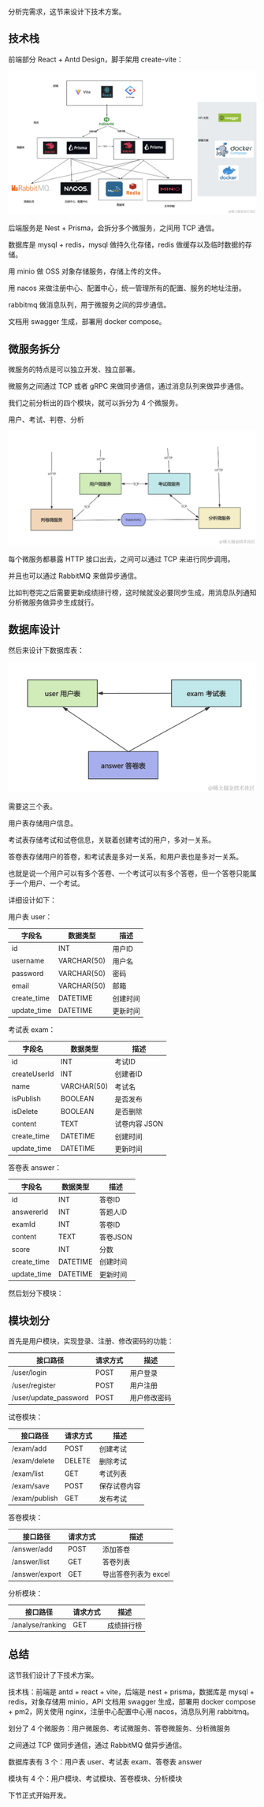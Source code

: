分析完需求，这节来设计下技术方案。

## 技术栈

前端部分 React + Antd Design，脚手架用 create-vite：

![](./images/fd0c914e3ae64d988e3f87e93abdcb35~tplv-k3u1fbpfcp-jj-mark:0:0:0:0:q75.image.png)

后端服务是 Nest + Prisma，会拆分多个微服务，之间用 TCP 通信。

数据库是 mysql + redis，mysql 做持久化存储，redis 做缓存以及临时数据的存储。

用 minio 做 OSS 对象存储服务，存储上传的文件。

用 nacos 来做注册中心、配置中心，统一管理所有的配置、服务的地址注册。

rabbitmq 做消息队列，用于微服务之间的异步通信。

文档用 swagger 生成，部署用 docker compose。

## 微服务拆分

微服务的特点是可以独立开发、独立部署。

微服务之间通过 TCP 或者 gRPC 来做同步通信，通过消息队列来做异步通信。

我们之前分析出的四个模块，就可以拆分为 4 个微服务。

用户、考试、判卷、分析

![](./images/bb7f61f5550f4fe7953a9add03c84157~tplv-k3u1fbpfcp-jj-mark:0:0:0:0:q75.image.png)

每个微服务都暴露 HTTP 接口出去，之间可以通过 TCP 来进行同步调用。

并且也可以通过 RabbitMQ 来做异步通信。

比如判卷完之后需要更新成绩排行榜，这时候就没必要同步生成，用消息队列通知分析微服务做异步生成就行。

## 数据库设计

然后来设计下数据库表：

![](./images/b174b0dd42a7426a8f5c622a0aa2df00~tplv-k3u1fbpfcp-jj-mark:0:0:0:0:q75.image.png)

需要这三个表。

用户表存储用户信息。

考试表存储考试和试卷信息，关联着创建考试的用户，多对一关系。

答卷表存储用户的答卷，和考试表是多对一关系，和用户表也是多对一关系。

也就是说一个用户可以有多个答卷、一个考试可以有多个答卷，但一个答卷只能属于一个用户、一个考试。

详细设计如下：

用户表 user：

| 字段名 | 数据类型 | 描述 |
| --- | --- | --- |
| id | INT | 用户ID |
| username | VARCHAR(50) |用户名 |
| password | VARCHAR(50) |密码 |
| email | VARCHAR(50) | 邮箱 |
| create_time | DATETIME | 创建时间 |
| update_time | DATETIME | 更新时间 |

考试表 exam：

| 字段名 | 数据类型 | 描述 |
| --- | --- | --- |
| id | INT | 考试ID |
| createUserId| INT | 创建者ID |
| name | VARCHAR(50) |考试名 |
| isPublish | BOOLEAN | 是否发布 |
| isDelete | BOOLEAN | 是否删除 |
| content | TEXT |试卷内容 JSON |
| create_time | DATETIME | 创建时间 |
| update_time | DATETIME | 更新时间 |

答卷表 answer：

| 字段名 | 数据类型 | 描述 |
| --- | --- | --- |
| id | INT | 答卷ID |
| answererId | INT | 答题人ID |
| examId | INT | 答卷ID |
| content | TEXT |答卷JSON |
| score | INT | 分数 |
| create_time | DATETIME | 创建时间 |
| update_time | DATETIME | 更新时间 |

然后划分下模块：

## 模块划分

首先是用户模块，实现登录、注册、修改密码的功能：

| 接口路径 | 请求方式 | 描述 |
| -- |-- |-- |
| /user/login | POST | 用户登录 |
| /user/register | POST | 用户注册 |
| /user/update_password | POST |用户修改密码|

试卷模块：

| 接口路径 | 请求方式 | 描述 |
| -- |-- |-- |
| /exam/add | POST | 创建考试 |
| /exam/delete | DELETE | 删除考试|
| /exam/list | GET | 考试列表 |
| /exam/save | POST | 保存试卷内容 |
| /exam/publish | GET | 发布考试 |

答卷模块：

| 接口路径 | 请求方式 | 描述 |
| -- |-- |-- |
| /answer/add | POST | 添加答卷 |
| /answer/list | GET | 答卷列表 |
| /answer/export | GET | 导出答卷列表为 excel|

分析模块：

| 接口路径 | 请求方式 | 描述 |
| -- |-- |-- |
| /analyse/ranking | GET | 成绩排行榜 |

## 总结

这节我们设计了下技术方案。

技术栈：前端是 antd + react + vite，后端是 nest + prisma，数据库是 mysql + redis，对象存储用 minio，API 文档用 swagger 生成，部署用 docker compose + pm2，网关使用 nginx，注册中心配置中心用 nacos，消息队列用 rabbitmq。

划分了 4 个微服务：用户微服务、考试微服务、答卷微服务、分析微服务

之间通过 TCP 做同步通信，通过 RabbitMQ 做异步通信。

数据库表有 3 个：用户表 user、考试表 exam、答卷表 answer

模块有 4 个：用户模块、考试模块、答卷模块、分析模块

下节正式开始开发。
